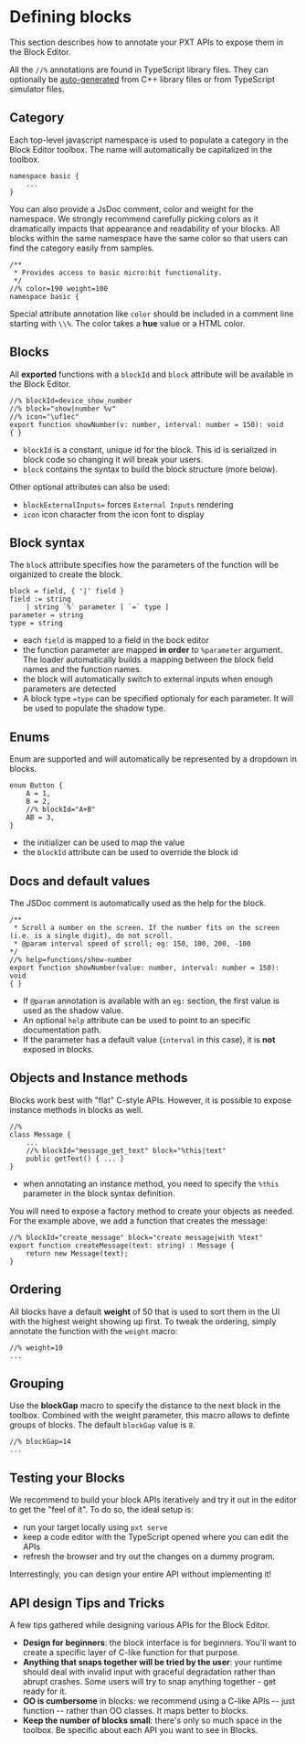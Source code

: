 # Defining blocks

This section describes how to annotate your PXT APIs to expose them in the Block Editor.

All the `//%` annotations are found in TypeScript library files.
They can optionally be [auto-generated](/simshim) from C++ library files or from TypeScript
simulator files.

## Category

Each top-level javascript namespace is used to populate a category in the Block Editor toolbox. The name will automatically be capitalized in the toolbox.

````
namespace basic {
    ...
}
````

You can also provide a JsDoc comment, color and weight for the namespace. We strongly recommend carefully picking colors as it dramatically impacts
that appearance and readability of your blocks. All blocks within the same namespace have the same color so that users can find the category easily from
samples.

````
/**
 * Provides access to basic micro:bit functionality.
 */
//% color=190 weight=100
namespace basic {
````

Special attribute annotation like `color` should be included in a comment line starting with `\\%`. The color takes a **hue** value or a HTML color.

## Blocks

All **exported** functions with a `blockId` and `block` attribute
will be available in the Block Editor. 

```
//% blockId=device_show_number 
//% block="show|number %v" 
//% icon="\uf1ec"
export function showNumber(v: number, interval: number = 150): void
{ }
```

* `blockId` is a constant, unique id for the block. This id is serialized in block code so changing it will break your users.
* `block` contains the syntax to build the block structure (more below).

Other optional attributes can also be used:
* `blockExternalInputs=` forces `External Inputs` rendering
* `icon` icon character from the icon font to display

## Block syntax

The `block` attribute specifies how the parameters of the function
will be organized to create the block.

```
block = field, { '|' field } 
field := string 
    | string `%` parameter [ `=` type ]
parameter = string
type = string
```

* each `field` is mapped to a field in the bock editor
* the function parameter are mapped **in order** to `%parameter` argument. The loader automatically builds
a mapping between the block field names and the function names.
* the block will automatically switch to external inputs when enough parameters are detected
* A block type `=type` can be specified optionaly for each parameter. It will be used to populate the shadow type.

## Enums

Enum are supported and will automatically be represented by a dropdown in blocks.

```
enum Button {
    A = 1,
    B = 2,
    //% blockId="A+B"
    AB = 3,
}
```

* the initializer can be used to map the value
* the `blockId` attribute can be used to override the block id

## Docs and default values

The JSDoc comment is automatically used as the help for the block.
````
/**
 * Scroll a number on the screen. If the number fits on the screen (i.e. is a single digit), do not scroll.
 * @param interval speed of scroll; eg: 150, 100, 200, -100
*/
//% help=functions/show-number
export function showNumber(value: number, interval: number = 150): void 
{ }
````

* If `@param` annotation is available with an `eg:` section, the first
value is used as the shadow value.
* An optional `help` attribute can be used to point to an specific documentation path.
* If the parameter has a default value (``interval`` in this case), it is **not** exposed in blocks.

## Objects and Instance methods

Blocks work best with "flat" C-style APIs. However, it is possible to expose instance methods in blocks as well.

```
//%
class Message {
    ...    
    //% blockId="message_get_text" block="%this|text"
    public getText() { ... }
}
```

* when annotating an instance method, you need to specify the ``%this`` parameter in the block syntax definition.


You will need to expose a factory method to create your objects as needed. For the example above, we add a function that creates the message:
```
//% blockId="create_message" block="create message|with %text"
export function createMessage(text: string) : Message {
    return new Message(text);
}
```

## Ordering

All blocks have a default **weight** of 50 that is used to sort them in the UI with the highest weight showing up first. To tweak the ordering,
simply annotate the function with the ``weight`` macro:

```
//% weight=10
...
```

## Grouping

Use the **blockGap** macro to specify the distance to the next block in the toolbox. Combined with the weight parameter, 
this macro allows to definte groups of blocks. The default ``blockGap`` value is ``8``.

```
//% blockGap=14
...
```

## Testing your Blocks

We recommend to build your block APIs iteratively and try it out in the editor to get the "feel of it". 
To do so, the ideal setup is:
- run your target locally using ``pxt serve``
- keep a code editor with the TypeScript opened where you can edit the APIs
- refresh the browser and try out the changes on a dummy program.

Interrestingly, you can design your entire API without implementing it!

## API design Tips and Tricks

A few tips gathered while designing various APIs for the Block Editor.

* **Design for beginners**: the block interface is for beginners. You'll want to create a specific layer of C-like function for that purpose.
* **Anything that snaps together will be tried by the user**: your runtime should deal with invalid input with graceful degradation rather than abrupt crashes.
Some users will try to snap anything together - get ready for it.
* **OO is cumbersome** in blocks: we recommend using a C-like APIs -- just function -- rather than OO classes. It maps better to blocks.
* **Keep the number of blocks small**: there's only so much space in the toolbox. Be specific about each API you want to see in Blocks.
